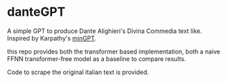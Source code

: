 # danteGPT

A simple GPT to produce Dante Alighieri's Divina Commedia text like. Inspired by Karpathy's [minGPT](https://github.com/karpathy/minGPT).

this repo provides both the transformer based implementation, both a naive FFNN transformer-free model as a baseline to compare results.

Code to scrape the original italian text is provided.
